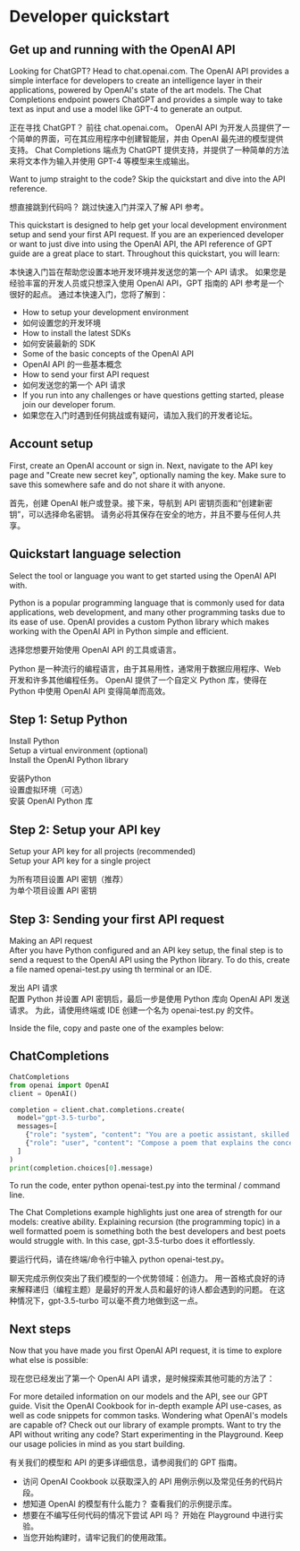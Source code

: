 # Developer quickstart
## Get up and running with the OpenAI API
Looking for ChatGPT? Head to chat.openai.com.
The OpenAI API provides a simple interface for developers to create an intelligence layer in their applications, powered by OpenAI's state of the art models. The Chat Completions endpoint powers ChatGPT and provides a simple way to take text as input and use a model like GPT-4 to generate an output.

正在寻找 ChatGPT？ 前往 chat.openai.com。
OpenAI API 为开发人员提供了一个简单的界面，可在其应用程序中创建智能层，并由 OpenAI 最先进的模型提供支持。 Chat Completions 端点为 ChatGPT 提供支持，并提供了一种简单的方法来将文本作为输入并使用 GPT-4 等模型来生成输出。

Want to jump straight to the code?
Skip the quickstart and dive into the API reference.

想直接跳到代码吗？
跳过快速入门并深入了解 API 参考。

This quickstart is designed to help get your local development environment setup and send your first API request. If you are an experienced developer or want to just dive into using the OpenAI API, the API reference of GPT guide are a great place to start. Throughout this quickstart, you will learn:


本快速入门旨在帮助您设置本地开发环境并发送您的第一个 API 请求。 如果您是经验丰富的开发人员或只想深入使用 OpenAI API，GPT 指南的 API 参考是一个很好的起点。 通过本快速入门，您将了解到：

- How to setup your development environment
- 如何设置您的开发环境
- How to install the latest SDKs
- 如何安装最新的 SDK
- Some of the basic concepts of the OpenAI API
- OpenAI API 的一些基本概念
- How to send your first API request
- 如何发送您的第一个 API 请求
- If you run into any challenges or have questions getting started, please join our developer forum.
- 如果您在入门时遇到任何挑战或有疑问，请加入我们的开发者论坛。



## Account setup
First, create an OpenAI account or sign in. Next, navigate to the API key page and "Create new secret key", optionally naming the key. Make sure to save this somewhere safe and do not share it with anyone.
 
首先，创建 OpenAI 帐户或登录。接下来，导航到 API 密钥页面和“创建新密钥”，可以选择命名密钥。 请务必将其保存在安全的地方，并且不要与任何人共享。


## Quickstart language selection
Select the tool or language you want to get started using the OpenAI API with.

Python is a popular programming language that is commonly used for data applications, web development, and many other programming tasks due to its ease of use. OpenAI provides a custom Python library which makes working with the OpenAI API in Python simple and efficient.
 
选择您想要开始使用 OpenAI API 的工具或语言。

Python 是一种流行的编程语言，由于其易用性，通常用于数据应用程序、Web 开发和许多其他编程任务。 OpenAI 提供了一个自定义 Python 库，使得在 Python 中使用 OpenAI API 变得简单而高效。

## Step 1: Setup Python
Install Python  
Setup a virtual environment (optional)  
Install the OpenAI Python library  
 
安装Python  
设置虚拟环境（可选）  
安装 OpenAI Python 库  

## Step 2: Setup your API key
Setup your API key for all projects (recommended)  
Setup your API key for a single project  

为所有项目设置 API 密钥（推荐）  
为单个项目设置 API 密钥  
## Step 3: Sending your first API request
Making an API request  
After you have Python configured and an API key setup, the final step is to send a request to the OpenAI API using the Python library. To do this, create a file named openai-test.py using th terminal or an IDE.  

发出 API 请求  
配置 Python 并设置 API 密钥后，最后一步是使用 Python 库向 OpenAI API 发送请求。 为此，请使用终端或 IDE 创建一个名为 openai-test.py 的文件。  


 

Inside the file, copy and paste one of the examples below:

## ChatCompletions
```py
ChatCompletions
from openai import OpenAI
client = OpenAI()

completion = client.chat.completions.create(
  model="gpt-3.5-turbo",
  messages=[
    {"role": "system", "content": "You are a poetic assistant, skilled in explaining complex programming concepts with creative flair."},
    {"role": "user", "content": "Compose a poem that explains the concept of recursion in programming."}
  ]
)
print(completion.choices[0].message)

```
To run the code, enter python openai-test.py into the terminal / command line.

The Chat Completions example highlights just one area of strength for our models: creative ability. Explaining recursion (the programming topic) in a well formatted poem is something both the best developers and best poets would struggle with. In this case, gpt-3.5-turbo does it effortlessly.

要运行代码，请在终端/命令行中输入 python openai-test.py。

聊天完成示例仅突出了我们模型的一个优势领域：创造力。 用一首格式良好的诗来解释递归（编程主题）是最好的开发人员和最好的诗人都会遇到的问题。 在这种情况下，gpt-3.5-turbo 可以毫不费力地做到这一点。

## Next steps
Now that you have made you first OpenAI API request, it is time to explore what else is possible:

现在您已经发出了第一个 OpenAI API 请求，是时候探索其他可能的方法了：

For more detailed information on our models and the API, see our GPT guide.
Visit the OpenAI Cookbook for in-depth example API use-cases, as well as code snippets for common tasks.
Wondering what OpenAI's models are capable of? Check out our library of example prompts.
Want to try the API without writing any code? Start experimenting in the Playground.
Keep our usage policies in mind as you start building.

有关我们的模型和 API 的更多详细信息，请参阅我们的 GPT 指南。
- 访问 OpenAI Cookbook 以获取深入的 API 用例示例以及常见任务的代码片段。
- 想知道 OpenAI 的模型有什么能力？ 查看我们的示例提示库。
- 想要在不编写任何代码的情况下尝试 API 吗？ 开始在 Playground 中进行实验。
- 当您开始构建时，请牢记我们的使用政策。
